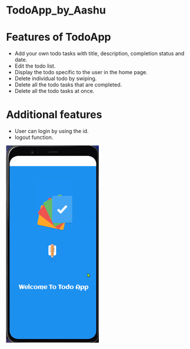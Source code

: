 # TodoApp_by_Aashu

<h1>Features of TodoApp</h1>
<ul>
    <li>Add your own todo tasks with title, description, completion status and date.</li>
    <li>Edit the todo list.</li>
    <li>Display the todo specific to the user in the home page.</li>
    <li>Delete individual todo by swiping.</li>
    <li>Delete all the todo tasks that are completed.</li>
    <li>Delete all the todo tasks at once.</li>

</ul>

<h1>Additional features</h1>
<ul>
    <li>User can login by using the id.</li>
    <li>logout function.</li>
</ul>

<img src="demo.gif" width="50%">

